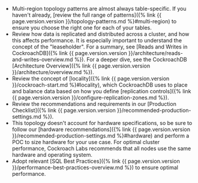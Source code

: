 - Multi-region topology patterns are almost always table-specific. If you haven't already, [review the full range of patterns]({% link {{ page.version.version }}/topology-patterns.md %}#multi-region) to ensure you choose the right one for each of your tables.
- Review how data is replicated and distributed across a cluster, and how this affects performance. It is especially important to understand the concept of the "leaseholder". For a summary, see [Reads and Writes in CockroachDB]({% link {{ page.version.version }}/architecture/reads-and-writes-overview.md %}). For a deeper dive, see the CockroachDB [Architecture Overview]({% link {{ page.version.version }}/architecture/overview.md %}).
- Review the concept of [locality]({% link {{ page.version.version }}/cockroach-start.md %}#locality), which CockroachDB uses to place and balance data based on how you define [replication controls]({% link {{ page.version.version }}/configure-replication-zones.md %}).
- Review the recommendations and requirements in our [Production Checklist]({% link {{ page.version.version }}/recommended-production-settings.md %}).
- This topology doesn't account for hardware specifications, so be sure to follow our [hardware recommendations]({% link {{ page.version.version }}/recommended-production-settings.md %}#hardware) and perform a POC to size hardware for your use case. For optimal cluster performance, Cockroach Labs recommends that all nodes use the same hardware and operating system.
- Adopt relevant [SQL Best Practices]({% link {{ page.version.version }}/performance-best-practices-overview.md %}) to ensure optimal performance.
